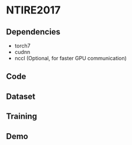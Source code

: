# NTIRE2017

## Dependencies
* torch7
* cudnn
* nccl (Optional, for faster GPU communication)

## Code

## Dataset

## Training

## Demo